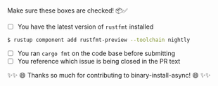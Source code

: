 Make sure these boxes are checked! 📦✅

- [ ] You have the latest version of `rustfmt` installed
```bash
$ rustup component add rustfmt-preview --toolchain nightly
```
- [ ] You ran `cargo fmt` on the code base before submitting
- [ ] You reference which issue is being closed in the PR text

✨✨ 😄 Thanks so much for contributing to binary-install-async! 😄 ✨✨
